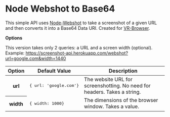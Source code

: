 Node Webshot to Base64
==========================

This simple API uses [Node-Webshot](https://github.com/brenden/node-webshot) to take a screenshot of a given URL and then converts it into a Base64 Data URI. Created for [VR-Browser](https://github.com/yeemachine/vr-browser).

**Options**

This version takes only 2 queries: a URL and a screen width (optional).
Example: https://screenshot-api.herokuapp.com/webshot?url=google.com&width=1440

<table>
  <thead>
    <tr>
      <th>Option</th>
      <th>Default Value</th>
      <th>Description</th>
    </tr>
  </thead>
  <tbody>
   <tr>
      <th>url</th>
      <td>
<pre>{ url: 'google.com'}</pre>
      </td>
      <td>The website URL for screenshotting. No need for headers. Takes a string.</td>
    </tr>
    <tr>
      <th>width</th>
      <td>
<pre>{ width: 1000}</pre>
      </td>
      <td>The dimensions of the browser window. Takes a value.</td>
    </tr>
  
  </tbody>
</table>